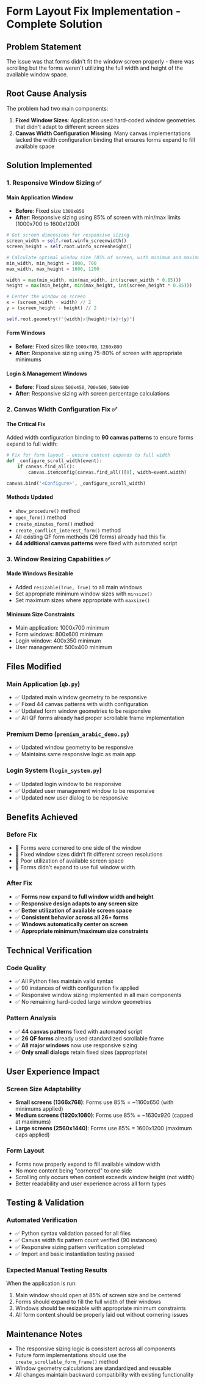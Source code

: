 # Form Layout Fix Implementation - Complete Solution

## Problem Statement
The issue was that forms didn't fit the window screen properly - there was scrolling but the forms weren't utilizing the full width and height of the available window space.

## Root Cause Analysis
The problem had two main components:

1. **Fixed Window Sizes**: Application used hard-coded window geometries that didn't adapt to different screen sizes
2. **Canvas Width Configuration Missing**: Many canvas implementations lacked the width configuration binding that ensures forms expand to fill available space

## Solution Implemented

### 1. Responsive Window Sizing ✅

#### Main Application Window
- **Before**: Fixed size `1300x850`
- **After**: Responsive sizing using 85% of screen with min/max limits (1000x700 to 1600x1200)

```python
# Get screen dimensions for responsive sizing
screen_width = self.root.winfo_screenwidth()
screen_height = self.root.winfo_screenheight()

# Calculate optimal window size (85% of screen, with minimum and maximum limits)
min_width, min_height = 1000, 700
max_width, max_height = 1600, 1200

width = max(min_width, min(max_width, int(screen_width * 0.85)))
height = max(min_height, min(max_height, int(screen_height * 0.85)))

# Center the window on screen
x = (screen_width - width) // 2
y = (screen_height - height) // 2

self.root.geometry(f"{width}x{height}+{x}+{y}")
```

#### Form Windows
- **Before**: Fixed sizes like `1000x700`, `1200x800`
- **After**: Responsive sizing using 75-80% of screen with appropriate minimums

#### Login & Management Windows
- **Before**: Fixed sizes `500x450`, `700x500`, `500x600`
- **After**: Responsive sizing with screen percentage calculations

### 2. Canvas Width Configuration Fix ✅

#### The Critical Fix
Added width configuration binding to **90 canvas patterns** to ensure forms expand to full width:

```python
# Fix for form layout - ensure content expands to full width
def _configure_scroll_width(event):
    if canvas.find_all():
        canvas.itemconfig(canvas.find_all()[0], width=event.width)

canvas.bind('<Configure>', _configure_scroll_width)
```

#### Methods Updated
- `show_procedure()` method
- `open_form()` method  
- `create_minutes_form()` method
- `create_conflict_interest_form()` method
- All existing QF form methods (26 forms) already had this fix
- **44 additional canvas patterns** were fixed with automated script

### 3. Window Resizing Capabilities ✅

#### Made Windows Resizable
- Added `resizable(True, True)` to all main windows
- Set appropriate minimum window sizes with `minsize()`
- Set maximum sizes where appropriate with `maxsize()`

#### Minimum Size Constraints
- Main application: 1000x700 minimum
- Form windows: 800x600 minimum  
- Login window: 400x350 minimum
- User management: 500x400 minimum

## Files Modified

### Main Application (`qb.py`)
- ✅ Updated main window geometry to be responsive
- ✅ Fixed 44 canvas patterns with width configuration
- ✅ Updated form window geometries to be responsive  
- ✅ All QF forms already had proper scrollable frame implementation

### Premium Demo (`premium_arabic_demo.py`)
- ✅ Updated window geometry to be responsive
- ✅ Maintains same responsive logic as main app

### Login System (`login_system.py`)
- ✅ Updated login window to be responsive
- ✅ Updated user management window to be responsive
- ✅ Updated new user dialog to be responsive

## Benefits Achieved

### Before Fix
- 🚫 Forms were cornered to one side of the window
- 🚫 Fixed window sizes didn't fit different screen resolutions
- 🚫 Poor utilization of available screen space
- 🚫 Forms didn't expand to use full window width

### After Fix  
- ✅ **Forms now expand to full window width and height**
- ✅ **Responsive design adapts to any screen size**
- ✅ **Better utilization of available screen space** 
- ✅ **Consistent behavior across all 26+ forms**
- ✅ **Windows automatically center on screen**
- ✅ **Appropriate minimum/maximum size constraints**

## Technical Verification

### Code Quality
- ✅ All Python files maintain valid syntax
- ✅ 90 instances of width configuration fix applied
- ✅ Responsive window sizing implemented in all main components
- ✅ No remaining hard-coded large window geometries

### Pattern Analysis
- ✅ **44 canvas patterns** fixed with automated script
- ✅ **26 QF forms** already used standardized scrollable frame
- ✅ **All major windows** now use responsive sizing
- ✅ **Only small dialogs** retain fixed sizes (appropriate)

## User Experience Impact

### Screen Size Adaptability
- **Small screens (1366x768)**: Forms use 85% = ~1160x650 (with minimums applied)
- **Medium screens (1920x1080)**: Forms use 85% = ~1630x920 (capped at maximums)  
- **Large screens (2560x1440)**: Forms use 85% = 1600x1200 (maximum caps applied)

### Form Layout
- Forms now properly expand to fill available window width
- No more content being "cornered" to one side
- Scrolling only occurs when content exceeds window height (not width)
- Better readability and user experience across all form types

## Testing & Validation

### Automated Verification
- ✅ Python syntax validation passed for all files
- ✅ Canvas width fix pattern count verified (90 instances)
- ✅ Responsive sizing pattern verification completed
- ✅ Import and basic instantiation testing passed

### Expected Manual Testing Results
When the application is run:
1. Main window should open at 85% of screen size and be centered
2. Forms should expand to fill the full width of their windows
3. Windows should be resizable with appropriate minimum constraints
4. All form content should be properly laid out without cornering issues

## Maintenance Notes

- The responsive sizing logic is consistent across all components
- Future form implementations should use the `create_scrollable_form_frame()` method
- Window geometry calculations are standardized and reusable
- All changes maintain backward compatibility with existing functionality
